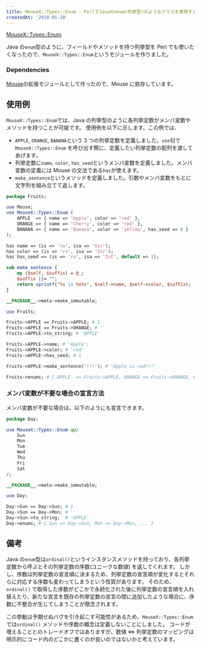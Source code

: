 ```yaml
---
title: MouseX::Types::Enum - PerlでJavaのenum(列挙型)のようなクラスを実現するモジュール
createdAt: '2018-05-20'
---
```


[MouseX::Types::Enum](https://metacpan.org/pod/MouseX::Types::Enum)

Java の`enum`型のように、フィールドやメソッドを持つ列挙型を Perl でも使いたくなったので、`MouseX::Types::Enum`というモジュールを作りました。

### Dependencies

[Mouse](https://metacpan.org/pod/Mouse)の拡張モジュールとして作ったので、Mouse に依存しています。

## 使用例

`MouseX::Types::Enum`では、Java の列挙型のように各列挙定数がメンバ変数やメソッドを持つことが可能です。
使用例を以下に示します。この例では、

- `APPLE`, `ORANGE`, `BANANA`という 3 つの列挙定数を定義しました。`use`句で`MouseX::Types::Enum`
  を呼び出す際に、定義したい列挙定数の配列を渡してあげます。
- 列挙定数に`name`, `color`, `has_seed`というメンバ変数を定義しました。メンバ変数の定義には Mouse の文法である`has`が使えます。
- `make_sentence`というメソッドを定義しました。引数やメンバ変数をもとに文字列を組み立てて返します。

```perl
package Fruits;

use Mouse;
use MouseX::Types::Enum (
    APPLE  => { name => 'Apple', color => 'red' },
    ORANGE => { name => 'Cherry', color => 'red' },
    BANANA => { name => 'Banana', color => 'yellow', has_seed => 0 }
);

has name => (is => 'ro', isa => 'Str');
has color => (is => 'ro', isa => 'Str');
has has_seed => (is => 'ro', isa => 'Int', default => 1);

sub make_sentence {
    my ($self, $suffix) = @_;
    $suffix ||= "";
    return sprintf("%s is %s%s", $self->name, $self->color, $suffix);
}

__PACKAGE__->meta->make_immutable;
```

```perl
use Fruits;

Fruits->APPLE == Fruits->APPLE; # 1
Fruits->APPLE == Fruits->ORANGE; # ''
Fruits->APPLE->to_string; # 'APPLE'

Fruits->APPLE->name; # 'Apple';
Fruits->APPLE->color; # 'red'
Fruits->APPLE->has_seed; # 1

Fruits->APPLE->make_sentence('!!!'); # 'Apple is red!!!'

Fruits->enums; # { APPLE  => Fruits->APPLE, ORANGE => Fruits->ORANGE, BANANA => Fruits->BANANA }
```

### メンバ変数が不要な場合の宣言方法

メンバ変数が不要な場合は、以下のようにも宣言できます。

```perl
package Day;

use MouseX::Types::Enum qw/
    Sun
    Mon
    Tue
    Wed
    Thu
    Fri
    Sat
/;

__PACKAGE__->meta->make_immutable;
```

```perl
use Day;

Day->Sun == Day->Sun; # 1
Day->Sun == Day->Mon; # ''
Day->Sun->to_string;  # 'APPLE'
Day->enums; # { Sun => Day->Sun, Mon => Day->Mon, ... }
```

## 備考

Java の`enum`型は`ordinal()`というインスタンスメソッドを持っており、各列挙定数から呼ぶとその列挙定数の序数(ユニークな数値)
を返してくれます。
しかし、序数は列挙定数の宣言順に決まるため、列挙定数の宣言順が変化するとそれらに対応する序数も変わってしまうという性質があります。
そのため、`ordinal()`
で取得した序数がどこかで永続化された後に列挙定数の宣言順を入れ替えたり、新たな宣言を既存の列挙定数の宣言の間に追加したような場合に、序数に不整合が生じてしまうことが懸念されます。

この挙動は予期せぬバグを引き起こす可能性があるため、`MouseX::Types::Enum`では`ordinal()`
メソッドや序数の概念は定義しないことにしました。
コードが増えることとのトレードオフではありますが、数値 ⇔ 列挙定数のマッピングは明示的にコード内のどこかに書くのが良いのではないかと考えています。
